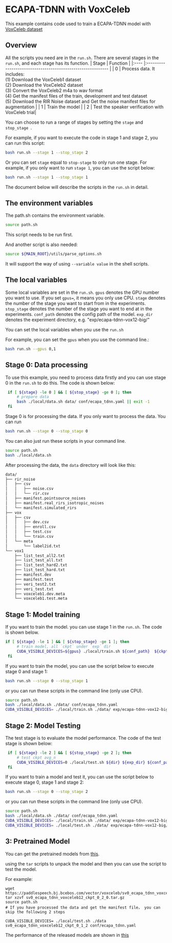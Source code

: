 # ECAPA-TDNN with VoxCeleb
This example contains code used to train a ECAPA-TDNN model with [VoxCeleb dataset](https://www.robots.ox.ac.uk/~vgg/data/voxceleb/index.html#about)

## Overview
All the scripts you need are in the `run.sh`. There are several stages in the `run.sh`, and each stage has its function.
| Stage | Function                                                     |
|:---- |:----------------------------------------------------------- |
| 0     | Process data. It includes: <br>       (1) Download the VoxCeleb1 dataset <br>       (2) Download the VoxCeleb2 dataset  <br>       (3) Convert the VoxCeleb2 m4a to wav format <br>       (4) Get the manifest files of the train, development and test dataset <br> (5) Download the RIR Noise dataset and Get the noise manifest files for augmentation |
| 1     | Train the model                                              |
| 2     | Test the speaker verification with VoxCeleb trial|

You can choose to run a range of stages by setting the `stage` and `stop_stage `. 

For example, if you want to execute the code in stage 1 and stage 2, you can run this script:

```bash
bash run.sh --stage 1 --stop_stage 2
```

Or you can set `stage` equal to `stop-stage` to only run one stage. For example, if you only want to run `stage 1`, you can use the script below:

```bash
bash run.sh --stage 1 --stop_stage 1
```

The document below will describe the scripts in the `run.sh` in detail.

## The environment variables
The path.sh contains the environment variable. 
```bash
source path.sh
```
This script needs to be run first.  

And another script is also needed:
```bash
source ${MAIN_ROOT}/utils/parse_options.sh
```
It will support the way of using `--variable value` in the shell scripts.

## The local variables
Some local variables are set in the `run.sh`. 
`gpus` denotes the GPU number you want to use. If you set `gpus=`,  it means you only use CPU. 
`stage` denotes the number of the stage you want to start from in the experiments.
`stop_stage` denotes the number of the stage you want to end at in the experiments. 
`conf_path` denotes the config path of the model.
`exp_dir` denotes the experiment directory, e.g. "exp/ecapa-tdnn-vox12-big/"

You can set the local variables when you use the `run.sh`

For example, you can set the `gpus` when you use the command line.:

```bash
bash run.sh --gpus 0,1 
```

## Stage 0: Data processing

To use this example, you need to process data firstly and you can use stage 0 in the `run.sh` to do this. The code is shown below:

```bash
 if [ ${stage} -le 0 ] && [ ${stop_stage} -ge 0 ]; then
     # prepare data
     bash ./local/data.sh data/ conf/ecapa_tdnn.yaml || exit -1
 fi
```

Stage 0 is for processing the data. If you only want to process the data. You can run

```bash
bash run.sh --stage 0 --stop_stage 0
```

You can also just run these scripts in your command line.

```bash
source path.sh
bash ./local/data.sh
```

After processing the data, the `data` directory will look like this:

```bash
data/
├── rir_noise
│   ├── csv
│   │   ├── noise.csv
│   │   └── rir.csv
│   ├── manifest.pointsource_noises
│   ├── manifest.real_rirs_isotropic_noises
│   └── manifest.simulated_rirs
├── vox
│   ├── csv
│   │   ├── dev.csv
│   │   ├── enroll.csv
│   │   ├── test.csv
│   │   └── train.csv
│   └── meta
│       └── label2id.txt
└── vox1
    ├── list_test_all2.txt
    ├── list_test_all.txt
    ├── list_test_hard2.txt
    ├── list_test_hard.txt
    ├── manifest.dev
    ├── manifest.test
    ├── veri_test2.txt
    ├── veri_test.txt
    ├── voxceleb1.dev.meta
    └── voxceleb1.test.meta
```
## Stage 1: Model training
If you want to train the model. you can use stage 1 in the `run.sh`. The code is shown below. 
```bash
if [ ${stage} -le 1 ] && [ ${stop_stage} -ge 1 ]; then
     # train model, all `ckpt` under `exp` dir
     CUDA_VISIBLE_DEVICES=${gpus} ./local/train.sh ${conf_path}  ${ckpt}
 fi
```
If you want to train the model, you can use the script below to execute stage 0 and stage 1:
```bash
bash run.sh --stage 0 --stop_stage 1
```
or you can run these scripts in the command line (only use CPU).
```bash
source path.sh
bash ./local/data.sh ./data/ conf/ecapa_tdnn.yaml
CUDA_VISIBLE_DEVICES= ./local/train.sh ./data/ exp/ecapa-tdnn-vox12-big/ conf/ecapa_tdnn.yaml
```
## Stage 2: Model Testing
The test stage is to evaluate the model performance. The code of the test stage is shown below:
```bash
 if [ ${stage} -le 2 ] && [ ${stop_stage} -ge 2 ]; then
     # test ckpt avg_n
     CUDA_VISIBLE_DEVICES=0 ./local/test.sh ${dir} ${exp_dir} ${conf_path} || exit -1
 fi
```
If you want to train a model and test it,  you can use the script below to execute stage 0, stage 1 and stage 2:
```bash
bash run.sh --stage 0 --stop_stage 2
```
or you can run these scripts in the command line (only use CPU).
```bash
source path.sh
bash ./local/data.sh ./data/ conf/ecapa_tdnn.yaml
CUDA_VISIBLE_DEVICES= ./local/train.sh ./data/ exp/ecapa-tdnn-vox12-big/ conf/ecapa_tdnn.yaml
CUDA_VISIBLE_DEVICES= ./local/test.sh ./data/ exp/ecapa-tdnn-vox12-big/ conf/ecapa_tdnn.yaml
```

## 3: Pretrained Model
You can get the pretrained models from [this](../../../docs/source/released_model.md).

using the `tar` scripts to unpack the model and then you can use the script to test the model.

For example:
```
wget https://paddlespeech.bj.bcebos.com/vector/voxceleb/sv0_ecapa_tdnn_voxceleb12_ckpt_0_2_0.tar.gz
tar xzvf sv0_ecapa_tdnn_voxceleb12_ckpt_0_2_0.tar.gz
source path.sh
# If you have processed the data and get the manifest file， you can skip the following 2 steps

CUDA_VISIBLE_DEVICES= ./local/test.sh ./data sv0_ecapa_tdnn_voxceleb12_ckpt_0_1_2 conf/ecapa_tdnn.yaml
```
The performance of the released models are shown in [this](./RESULTS.md)
